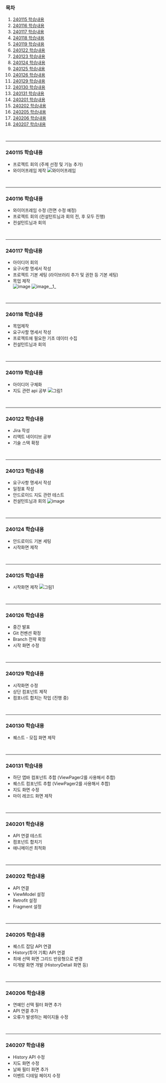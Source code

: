 ### 목차
1. [240115 학습내용](#240115-학습내용)
2. [240116 학습내용](#240116-학습내용)
3. [240117 학습내용](#240117-학습내용)
4. [240118 학습내용](#240118-학습내용)
5. [240119 학습내용](#240119-학습내용)
6. [240122 학습내용](#240122-학습내용)
7. [240123 학습내용](#240123-학습내용)
8. [240124 학습내용](#240124-학습내용)
9. [240125 학습내용](#240125-학습내용)
10. [240126 학습내용](#240126-학습내용)
11. [240129 학습내용](#240129-학습내용)
12. [240130 학습내용](#240130-학습내용)
13. [240131 학습내용](#240131-학습내용)
14. [240201 학습내용](#240201-학습내용)
15. [240202 학습내용](#240202-학습내용)
16. [240205 학습내용](#240205-학습내용)
17. [240206 학습내용](#240206-학습내용)
18. [240207 학습내용](#240207-학습내용)

<br>
<hr>

### 240115 학습내용
- 프로젝트 회의 (주제 선정 및 기능 추가)
- 와이어프레임 제작
![와이어프레임](/uploads/9ed17374f1a0891e0744dff749c7453a/롤링.png)

<br>
<hr>

### 240116 학습내용
- 와이어프레임 수정 (전면 수정 예정)
- 프로젝트 회의 (컨설턴트님과 회의 전, 후 모두 진행)
- 컨설턴트님과 회의

<br>
<hr>

### 240117 학습내용
- 아이디어 회의
- 요구사항 명세서 작성
- 프로젝트 기본 세팅 (라이브러리 추가 및 권한 등 기본 세팅)
- 목업 제작  
![image](/uploads/0e3c0cca16473d10d1bea84d4a119895/image.png)
![image__1_](/uploads/e208a97f52ecf5adff462c4c425e6212/image__1_.png)

<br>
<hr>

### 240118 학습내용
- 목업제작
- 요구사할 명세서 작성
- 프로젝트에 필요한 기초 데이터 수집
- 컨설턴트님과 회의

<br>
<hr>

### 240119 학습내용
- 아이디어 구체화
- 지도 관련 api 공부
![그림1](/uploads/f0e2943fbffd06061fb36862e168e12a/그림1.png)

<br>
<hr>

### 240122 학습내용
- Jira 작성
- 리액트 네이티브 공부
- 기술 스택 확정

<br>
<hr>

### 240123 학습내용
- 요구사항 명세서 작성
- 일정표 작성
- 안드로이드 지도 관련 테스트
- 컨설턴트님과 회의
![image](/uploads/390888cc3cececbdb2233835977a0e1f/image.png)

<br>
<hr>

### 240124 학습내용
- 안드로이드 기본 세팅
- 시작화면 제작

<br>
<hr>

### 240125 학습내용
- 시작화면 제작
![그림1](/uploads/d55d617abdd75fd5a41da505fe0478f3/그림1.png)

<br>
<hr>

### 240126 학습내용
- 중간 발표
- Git 컨벤션 확정
- Branch 전략 확정
- 시작 화면 수정

<br>
<hr>

### 240129 학습내용
- 시작화면 수정
- 상단 컴포넌트 제작
- 컴포너트 합치는 작업 (진행 중)

<br>
<hr>

### 240130 학습내용
- 퀘스트 - 모집 화면 제작

<br>
<hr>

### 240131 학습내용
- 하단 앱바 컴포넌트 추합 (ViewPager2를 사용해서 추합)
- 퀘스트 컴포넌트 추합 (ViewPager2를 사용해서 추합)
- 지도 화면 수정
- 마이 레코드 화면 제작

<br>
<hr>

### 240201 학습내용
- API 연결 테스트
- 컴포넌트 합치기
- 애니메이션 최적화

<br>
<hr>

### 240202 학습내용
- API 연결
- ViewModel 설정
- Retrofit 설정
- Fragment 설정

<br>
<hr>

### 240205 학습내용
- 퀘스트 잡담 API 연결
- History(투어 기록) API 연결
- 최애 선택 화면 그리드 반응형으로 변경
- 미개발 화면 개발 (HistoryDetail 화면 등)

<br>
<hr>

### 240206 학습내용
- 연예인 선택 필터 화면 추가
- API 연결 추가
- 오류가 발생하는 페이지들 수정

<br>
<hr>

### 240207 학습내용
- History API 수정
- 지도 화면 수정
- 날짜 필터 화면 추가
- 이벤트 디테일 페이지 수정
